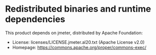 Redistributed binaries and runtime dependencies
===============================================

This product depends on jmeter, distributed by Apache Foundation:

  * License: licenses/LICENSE.jmeter.al20.txt (Apache License v2.0)
  * Homepage: https://commons.apache.org/proper/commons-exec/


